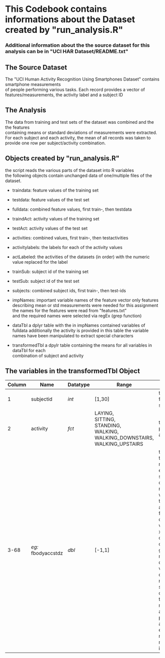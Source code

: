 # This Codebook contains informations about the Dataset created by "run_analysis.R"  
### Additional information about the the source dataset for this analysis can be in "UCI HAR Dataset/README.txt"  

## The Source Dataset

The "UCI Human Activity Recognition Using Smartphones Dataset" contains smartphone measurements  
of people performing various tasks. Each record provides a vector of features/measurements, the activity label and a subject ID  

## The Analysis

The data from training and test sets of the dataset was combined and the the features  
containing means or standard deviations of measurements were extracted.  
For each subject and each activity, the mean of all records was taken to  
provide one row per subject/activity combination.  

## Objects created by "run_analysis.R"

the script reads the various parts of the dataset into R variables  
the following objects contain unchanged data of one/multiple files of the dataset.  

* traindata:	feature values of the training set  
* testdata:	feature values of the test set  
* fulldata:	combined feature values, first train-, then testdata  

* traindAct:	activity values of the training set  
* testAct:	activity values of the test set
* activities:	combined values, first train-, then testactivities

* activitylabels:	the labels for each of the activity values

* actLabeled:	the activities of the datasets (in order) with the numeric value replaced for the label

* trainSub:	subject id of the training set
* testSub:	subject id of the test set
* subjects:	combined subject ids, first train-, then test-ids

* impNames:	important variable names of the feature vector
		only features describing mean or std measurements were needed for this assignment  
		the names for the features were read from "features.txt"  
		and the required names were selected via regEx (grep function)  

* dataTbl	a dplyr table with the in impNames contained variables of fulldata
		additionally the activity is provided in this table
		the variable names have been manipulated to extract special characters

* transformedTbl	a dpylr table containing the means for all variables in dataTbl for each  
			combination of subject and activity

## The variables in the transformedTbl Object

Column| Name|			Datatype|	Range|									Desciption  
---|---|---|---|---
1|	subjectid|		*int*|		[1,30]|									the identifier for each subject  
2|	activity|		*fct*|		LAYING,<br>SITTING,<br>STANDING,<br>WALKING,<br>WALKING_DOWNSTAIRS,<br>WALKING_UPSTAIRS|	the label of the performed activity  
3-68|	*eg:* fbodyaccstdz|	*dbl*|		[-1,1]|									the means of the original records for each subject/activity combination<br>names starting with "t" are time domain and "f" are frequency domain variables<br>x,y,z at the end of the name describes the gyrocopic axis<br>mean,std define if the variable contains the mean or standard deviation of the measurement<br>additional parts like acc/gyro explain the nature of the measurement itself<br>
														
